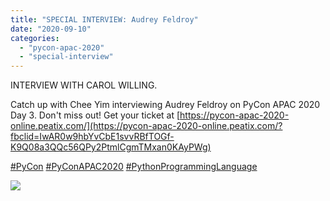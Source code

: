 ```yaml
---
title: "SPECIAL INTERVIEW: Audrey Feldroy"
date: "2020-09-10"
categories: 
  - "pycon-apac-2020"
  - "special-interview"
---
```


INTERVIEW WITH CAROL WILLING.

Catch up with Chee Yim interviewing Audrey Feldroy on PyCon APAC 2020 Day 3. Don't miss out! Get your ticket at [https://pycon-apac-2020-online.peatix.com/](https://pycon-apac-2020-online.peatix.com/?fbclid=IwAR0w9hbYvCbE1svvRBfTOGf-K9Q08a3QQc56QPy2PtmlCgmTMxan0KAyPWg)

[#PyCon](https://www.facebook.com/hashtag/pycon?source=feed_text&epa=HASHTAG&__xts__%5B0%5D=68.ARBheq97n1yUCfhZPyorxk7lN5dPa8xHOAXw_dJkDhbjWaZWlOvzzDcWfs7oYyngIym47t0assRdY_WlsQLSdapCoaKXEu4QfrZlzNkki3P-XYyBe2sXYtGhQ0SB03VL1UxxBIdn6BECVIdWkEcqC3EtnXYVJzRCmii8LissP5k_atX7DnOgRD9x20Vd2-aAPdG2WRSmkUGu6Pl0z935aKqoeD1UD_ZEnLpqTeWtGYPbSfaHEwD-Cj-9lmu6QJMGFULeU3Z2T-DqzjABqKx_o18toF8dstl41jlC79LBSVbCHz0Vug8wKw9w93MdFZRFjISqCwXwA07uZemGD_0IQRU&__tn__=%2ANK-R) [#PyConAPAC2020](https://www.facebook.com/hashtag/pyconapac2020?source=feed_text&epa=HASHTAG&__xts__%5B0%5D=68.ARBheq97n1yUCfhZPyorxk7lN5dPa8xHOAXw_dJkDhbjWaZWlOvzzDcWfs7oYyngIym47t0assRdY_WlsQLSdapCoaKXEu4QfrZlzNkki3P-XYyBe2sXYtGhQ0SB03VL1UxxBIdn6BECVIdWkEcqC3EtnXYVJzRCmii8LissP5k_atX7DnOgRD9x20Vd2-aAPdG2WRSmkUGu6Pl0z935aKqoeD1UD_ZEnLpqTeWtGYPbSfaHEwD-Cj-9lmu6QJMGFULeU3Z2T-DqzjABqKx_o18toF8dstl41jlC79LBSVbCHz0Vug8wKw9w93MdFZRFjISqCwXwA07uZemGD_0IQRU&__tn__=%2ANK-R) [#PythonProgrammingLanguage](https://www.facebook.com/hashtag/pythonprogramminglanguage?source=feed_text&epa=HASHTAG&__xts__%5B0%5D=68.ARBheq97n1yUCfhZPyorxk7lN5dPa8xHOAXw_dJkDhbjWaZWlOvzzDcWfs7oYyngIym47t0assRdY_WlsQLSdapCoaKXEu4QfrZlzNkki3P-XYyBe2sXYtGhQ0SB03VL1UxxBIdn6BECVIdWkEcqC3EtnXYVJzRCmii8LissP5k_atX7DnOgRD9x20Vd2-aAPdG2WRSmkUGu6Pl0z935aKqoeD1UD_ZEnLpqTeWtGYPbSfaHEwD-Cj-9lmu6QJMGFULeU3Z2T-DqzjABqKx_o18toF8dstl41jlC79LBSVbCHz0Vug8wKw9w93MdFZRFjISqCwXwA07uZemGD_0IQRU&__tn__=%2ANK-R)

![](https://pyconmy.files.wordpress.com/2020/09/19th-1120-1200-interview-audrey.png?w=1024)
